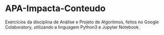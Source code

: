# APA-Impacta-Conteudo
Exercícios da disciplina de Análise e Projeto de Algoritmos, feitos no Google Colaboratory, utilizando a linguagem Python3 e Jupyter Notebook.
